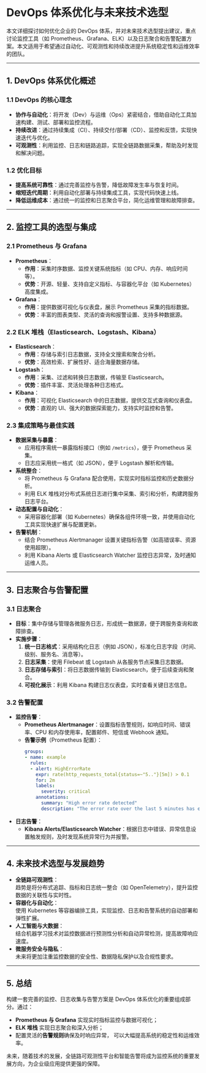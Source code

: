 # DevOps 体系优化与未来技术选型

本文详细探讨如何优化企业的 DevOps 体系，并对未来技术选型提出建议，重点讨论监控工具（如 Prometheus、Grafana、ELK）以及日志聚合和告警配置方案。本文适用于希望通过自动化、可观测性和持续改进提升系统稳定性和运维效率的团队。

---

## 1. DevOps 体系优化概述

### 1.1 DevOps 的核心理念
- **协作与自动化**：将开发（Dev）与运维（Ops）紧密结合，借助自动化工具加速构建、测试、部署和监控流程。
- **持续改进**：通过持续集成（CI）、持续交付/部署（CD）、监控和反馈，实现快速迭代与优化。
- **可观测性**：利用监控、日志和链路追踪，实现全链路数据采集，帮助及时发现和解决问题。

### 1.2 优化目标
- **提高系统可靠性**：通过完善监控与告警，降低故障发生率与恢复时间。
- **缩短迭代周期**：利用自动化部署与持续集成工具，实现代码快速上线。
- **降低运维成本**：通过统一的监控和日志聚合平台，简化运维管理和故障排查。

---

## 2. 监控工具的选型与集成

### 2.1 Prometheus 与 Grafana
- **Prometheus**：
    - **作用**：采集时序数据、监控关键系统指标（如 CPU、内存、响应时间等）。
    - **优势**：开源、轻量、支持自定义指标、与容器化平台（如 Kubernetes）高度集成。
- **Grafana**：
    - **作用**：提供数据可视化与仪表盘，展示 Prometheus 采集的指标数据。
    - **优势**：丰富的图表类型、灵活的查询和报警设置、支持多种数据源。

### 2.2 ELK 堆栈（Elasticsearch、Logstash、Kibana）
- **Elasticsearch**：
    - **作用**：存储与索引日志数据，支持全文搜索和聚合分析。
    - **优势**：高效检索、扩展性好、适合海量数据存储。
- **Logstash**：
    - **作用**：采集、过滤和转换日志数据，传输至 Elasticsearch。
    - **优势**：插件丰富、灵活处理各种日志格式。
- **Kibana**：
    - **作用**：可视化 Elasticsearch 中的日志数据，提供交互式查询和仪表盘。
    - **优势**：直观的 UI、强大的数据探索能力，支持实时监控和告警。

### 2.3 集成策略与最佳实践
- **数据采集与暴露**：
    - 应用程序需统一暴露指标接口（例如 `/metrics`），便于 Prometheus 采集。
    - 日志应采用统一格式（如 JSON），便于 Logstash 解析和传输。
- **系统整合**：
    - 将 Prometheus 与 Grafana 配合使用，实现实时指标监控和历史数据分析。
    - 利用 ELK 堆栈对分布式系统日志进行集中采集、索引和分析，构建跨服务日志平台。
- **动态配置与自动化**：
    - 采用容器化部署（如 Kubernetes）确保各组件环境一致，并使用自动化工具实现快速扩展与配置更新。
- **告警机制**：
    - 结合 Prometheus Alertmanager 设置关键指标告警（如高错误率、资源使用超限）。
    - 利用 Kibana Alerts 或 Elasticsearch Watcher 监控日志异常，及时通知运维人员。

---

## 3. 日志聚合与告警配置

### 3.1 日志聚合
- **目标**：集中存储与管理各微服务日志，形成统一数据源，便于跨服务查询和故障排查。
- **实施步骤**：
    1. **统一日志格式**：采用结构化日志（例如 JSON），标准化日志字段（时间、级别、服务名、消息等）。
    2. **日志采集**：使用 Filebeat 或 Logstash 从各服务节点采集日志数据。
    3. **日志存储与索引**：将日志数据传输到 Elasticsearch，便于后续查询和聚合。
    4. **可视化展示**：利用 Kibana 构建日志仪表盘，实时查看关键日志信息。

### 3.2 告警配置
- **监控告警**：
    - **Prometheus Alertmanager**：设置指标告警规则，如响应时间、错误率、CPU 和内存使用率，配置邮件、短信或 Webhook 通知。
    - **告警示例**（Prometheus 配置）：
      ```yaml
      groups:
      - name: example
        rules:
        - alert: HighErrorRate
          expr: rate(http_requests_total{status=~"5.."}[5m]) > 0.1
          for: 2m
          labels:
            severity: critical
          annotations:
            summary: "High error rate detected"
            description: "The error rate over the last 5 minutes has exceeded the threshold."
      ```
- **日志告警**：
    - **Kibana Alerts/Elasticsearch Watcher**：根据日志中错误、异常信息设置触发规则，及时发现系统异常行为并报警。

---

## 4. 未来技术选型与发展趋势

- **全链路可观测性**：  
  趋势是将分布式追踪、指标和日志统一整合（如 OpenTelemetry），提升监控数据的关联性与实时性。
- **容器化与自动化**：  
  使用 Kubernetes 等容器编排工具，实现监控、日志和告警系统的自动部署和弹性扩展。
- **人工智能与大数据**：  
  结合机器学习技术对监控数据进行预测性分析和自动异常检测，提高故障响应速度。
- **微服务安全与隐私**：  
  未来将更加注重监控数据的安全性、数据隐私保护以及合规性要求。

---

## 5. 总结

构建一套完善的监控、日志收集与告警方案是 DevOps 体系优化的重要组成部分。通过：
- **Prometheus 与 Grafana** 实现实时指标监控与数据可视化；
- **ELK 堆栈** 实现日志聚合和深入分析；
- 配置灵活的**告警规则**确保及时响应异常，
  可以大幅提高系统的稳定性和运维效率。

未来，随着技术的发展，全链路可观测性平台和智能告警将成为监控系统的重要发展方向，为企业级应用提供更强的保障。
